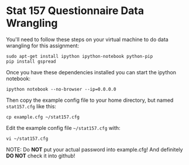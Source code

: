 Stat 157 Questionnaire Data Wrangling
=====================================

You'll need to follow these steps on your virtual machine to do data
wrangling for this assignment:

    sudo apt-get install ipython ipython-notebook python-pip
    pip install gspread

Once you have these dependencies installed you can start the ipython notebook:

    ipython notebook --no-browser --ip=0.0.0.0

Then copy the example config file to your home directory, but named
`stat157.cfg` like this:

    cp example.cfg ~/stat157.cfg

Edit the example config file `~/stat157.cfg` with:

    vi ~/stat157.cfg

NOTE: Do **NOT** put your actual password into example.cfg! And
definitely **DO NOT** check it into github!
